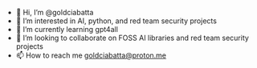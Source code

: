 - 👋 Hi, I’m @goldciabatta
- 👀 I’m interested in AI, python, and red team security projects
- 🌱 I’m currently learning gpt4all
- 💞️ I’m looking to collaborate on FOSS AI libraries and red team security projects
- 📫 How to reach me goldciabatta@proton.me

<!---
goldciabatta/goldciabatta is a ✨ special ✨ repository because its `README.md` (this file) appears on your GitHub profile.
You can click the Preview link to take a look at your changes.
--->
